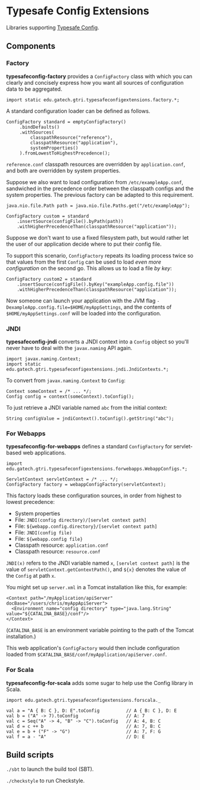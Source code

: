 # Typesafe Config Extensions

Libraries supporting [Typesafe Config](https://github.com/typesafehub/config).

## Components

### Factory

**typesafeconfig-factory** provides a `ConfigFactory` class with which you can clearly and
concisely express how you want all sources of configuration data to be aggregated.

```
import static edu.gatech.gtri.typesafeconfigextensions.factory.*;
```

A standard configuration loader can be defined as follows.

```
ConfigFactory standard = emptyConfigFactory()
     .bindDefaults()
     .withSources(
         classpathResource("reference"),
         classpathResource("application"),
         systemProperties()
     ).fromLowestToHighestPrecedence();
```

`reference.conf` classpath resources are overridden by `application.conf`, and both are
overridden by system properties.

Suppose we also want to load configuration from `/etc/exampleApp.conf`, sandwiched in the
precedence order between the classpath configs and the system properties. The previous factory
can be adapted to this requirement.

```
java.nio.file.Path path = java.nio.file.Paths.get("/etc/exampleApp");

ConfigFactory custom = standard
    .insertSource(configFile().byPath(path))
    .withHigherPrecedenceThan(classpathResource("application"));
```

Suppose we don't want to use a fixed filesystem path, but would rather let the user of our
application decide where to put their config file.

To support this scenario, `ConfigFactory` repeats its loading process twice so that values
from the first `Config` can be used to load *even more configuration* on the second go.
This allows us to load a file *by key*:

```
ConfigFactory custom2 = standard
    .insertSource(configFile().byKey("exampleApp.config.file"))
    .withHigherPrecedenceThan(classpathResource("application"));
```

Now someone can launch your application with the JVM flag
`-DexampleApp.config.file=$HOME/myAppSettings`, and the contents of
`$HOME/myAppSettings.conf` will be loaded into the configuration.

### JNDI

**typesafeconfig-jndi** converts a JNDI context into a `Config` object so you'll never have
to deal with the `javax.naming` API again.

```
import javax.naming.Context;
import static edu.gatech.gtri.typesafeconfigextensions.jndi.JndiContexts.*;
```

To convert from `javax.naming.Context` to `Config`:

```
Context someContext = /* ... */;
Config config = context(someContext).toConfig();
```

To just retrieve a JNDI variable named `abc` from the initial context:

```
String configValue = jndiContext().toConfig().getString("abc");
```

### For Webapps

**typesafeconfig-for-webapps** defines a standard `ConfigFactory` for servlet-based
web applications.

```
import edu.gatech.gtri.typesafeconfigextensions.forwebapps.WebappConfigs.*;
```

```
ServletContext servletContext = /* ... */;
ConfigFactory factory = webappConfigFactory(servletContext);
```

This factory loads these configuration sources, in order from highest to lowest precedence:

* System properties
* File: `JNDI(config directory)/[servlet context path]`
* File: `${webapp.config.directory}/[servlet context path]`
* File: `JNDI(config file)`
* File: `${webapp.config file}`
* Classpath resource: `application.conf`
* Classpath resource: `resource.conf`

`JNDI(x)` refers to the JNDI variable named `x`, `[servlet context path]` is the value of
`servletContext.getContextPath()`, and `${x}` denotes the value of the `Config` at path `x`.

You might set up `server.xml` in a Tomcat installation like this, for example:

```
<Context path="/myApplication/apiServer" docBase="/users/chris/myAppApiServer">
  <Environment name="config directory" type="java.lang.String" value="${CATALINA_BASE}/conf"/>
</Context>
```

(`CATALINA_BASE` is an environment variable pointing to the path of the Tomcat installation.)

This web application's `ConfigFactory` would then include configuration loaded from
`$CATALINA_BASE/conf/myApplication/apiServer.conf`.

### For Scala

**typesafeconfig-for-scala** adds some sugar to help use the Config library in Scala.

```
import edu.gatech.gtri.typesafeconfigextensions.forscala._
```

```
val a = "A { B: C }, D: E".toConfig          // A { B: C }, D: E
val b = ("A" -> 7).toConfig                  // A: 7
val c = Seq("A" -> 4, "B" -> "C").toConfig   // A: 4, B: C
val d = c ++ b                               // A: 7, B: C
val e = b + ("F" -> "G")                     // A: 7, F: G
val f = a - "A"                              // D: E
```

## Build scripts

`./sbt` to launch the build tool (SBT).

`./checkstyle` to run Checkstyle.
